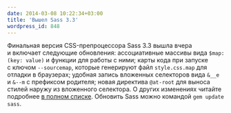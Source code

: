 ```yaml
---
date: 2014-03-08 10:22:34+03:00
title: 'Вышел Sass 3.3'
wordpress_id: 848
---
```


Финальная версия CSS-препроцессора Sass 3.3 вышла вчера и включает следующие обновления: ассоциативные массивы вида `$map: (key: value)` и функции для работы с ними; карты кода при запуске с ключом `--sourcemap`, которые генерируют файл `style.css.map` для отладки в браузерах; удобная запись вложенных селекторов вида `&__e` и `&--m` с префиксом родителя; новая директива `@at-root` для выноса стилей наружу из вложенного селектора. О других изменениях читайте подробнее [в полном списке](http://sass-lang.com/documentation/file.SASS_CHANGELOG.html#330_7_March_2014). Обновить Sass можно командой `gem update sass`.
